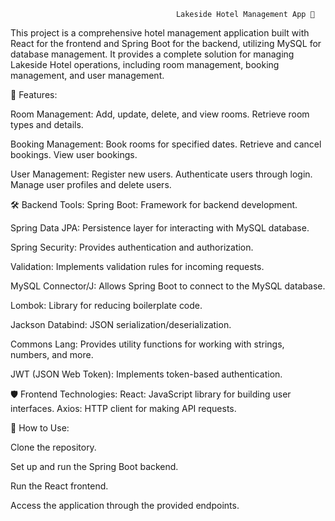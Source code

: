                                          Lakeside Hotel Management App 🏨

This project is a comprehensive hotel management application built with React for the frontend and Spring Boot for the backend, utilizing MySQL for database management. It provides a complete solution for managing Lakeside Hotel operations, including room management, booking management, and user management.


🚀 Features:

Room Management:
Add, update, delete, and view rooms.
Retrieve room types and details.

Booking Management:
Book rooms for specified dates.
Retrieve and cancel bookings.
View user bookings.

User Management:
Register new users.
Authenticate users through login.
Manage user profiles and delete users.

🛠️ Backend Tools:
Spring Boot: Framework for backend development.

Spring Data JPA: Persistence layer for interacting with MySQL database.

Spring Security: Provides authentication and authorization.

Validation: Implements validation rules for incoming requests.

MySQL Connector/J: Allows Spring Boot to connect to the MySQL database.

Lombok: Library for reducing boilerplate code.

Jackson Databind: JSON serialization/deserialization.

Commons Lang: Provides utility functions for working with strings, numbers, and more.

JWT (JSON Web Token): Implements token-based authentication.

🛡️ Frontend Technologies:
React: JavaScript library for building user interfaces.
Axios: HTTP client for making API requests.

📝 How to Use:

Clone the repository.

Set up and run the Spring Boot backend.

Run the React frontend.

Access the application through the provided endpoints.
